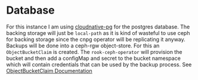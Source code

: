 # Database

For this instance I am using [cloudnative-pg](https://github.com/cloudnative-pg/cloudnative-pg) for the postgres database. The backing storage will just be `local-path` as it is kind of wasteful to use ceph for backing storage since the cnpg operator will be replicating it anyway. Backups will be done into a ceph-rgw object-store. For this an `ObjectBucketClaim` is created. The `rook-ceph-operator` will provision the bucket and then add a configMap and secret to the bucket namespace which will contain credentials that can be used by the backup process. See [ObjectBucketClaim Documentation](https://rook.io/docs/rook/v1.9/Storage-Configuration/Object-Storage-RGW/ceph-object-bucket-claim/)
